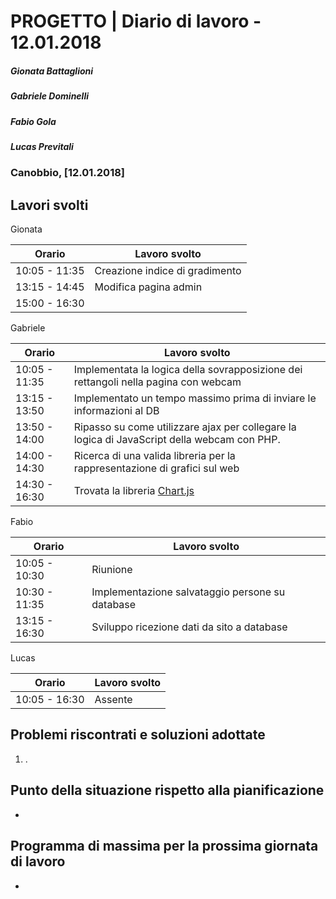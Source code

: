 # PROGETTO | Diario di lavoro - 12.01.2018
##### Gionata Battaglioni
##### Gabriele Dominelli
##### Fabio Gola
##### Lucas Previtali
### Canobbio, [12.01.2018]

## Lavori svolti
Gionata


|Orario        |Lavoro svolto                 |
|--------------|------------------------------|
|10:05 - 11:35 |Creazione indice di gradimento |                 
|13:15 - 14:45 |Modifica pagina admin|
|15:00 - 16:30 ||

Gabriele

|Orario        |Lavoro svolto                 |
|--------------|------------------------------|
|10:05 - 11:35 |Implementata la logica della sovrapposizione dei rettangoli nella pagina con webcam			        |
|13:15 - 13:50 |Implementato un tempo massimo prima di inviare le informazioni al DB|
|13:50 - 14:00 |Ripasso su come utilizzare ajax per collegare la logica di JavaScript della webcam con PHP.|
|14:00 - 14:30 |Ricerca di una valida libreria per la rappresentazione di grafici sul web|
|14:30 - 16:30 |Trovata la libreria [Chart.js](http://www.html.it/articoli/chart-js-creare-grafici-interattivi/)|


Fabio

|Orario        |Lavoro svolto                 |
|--------------|------------------------------|
|10:05 - 10:30 |Riunione					      |
|10:30 - 11:35 |Implementazione salvataggio persone su database					      |                         
|13:15 - 16:30 |Sviluppo ricezione dati da sito a database|


Lucas


|Orario        |Lavoro svolto                 |
|--------------|------------------------------|
|10:05 - 16:30 |Assente			        |



##  Problemi riscontrati e soluzioni adottate
1. .

##  Punto della situazione rispetto alla pianificazione
-

## Programma di massima per la prossima giornata di lavoro
-

